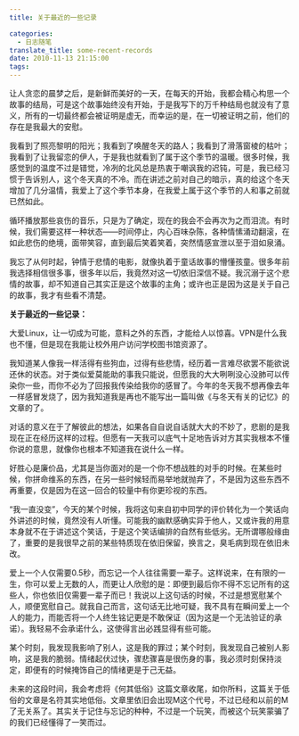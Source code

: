 ```yaml
---
title: 关于最近的一些记录

categories:
  - 日志随笔
translate_title: some-recent-records
date: 2010-11-13 21:15:00
tags:
---
```


让人贪恋的晨梦之后，是新鲜而美好的一天，在每天的开始，我都会精心构思一个故事的结局，可是这个故事始终没有开始，于是我写下的万千种结局也就没有了意义，所有的一切最终都会被证明是虚无，而幸运的是，在一切被证明之前，他们的存在是我最大的安慰。

我看到了照亮黎明的阳光；我看到了唤醒冬天的路人；我看到了滑落窗棱的枯叶；我看到了让我留恋的伊人，于是我也就看到了属于这个季节的温暖。很多时候，我感觉到的温度不过是错觉，冷冽的北风总是热衷于嘲讽我的迟钝，可是，我已经习惯于告诉别人，这个冬天真的不冷。而在讲述之前对自己的暗示，真的给这个冬天增加了几分温情，我爱上了这个季节本身，在我爱上属于这个季节的人和事之前就已然如此。

循环播放那些哀伤的音乐，只是为了确定，现在的我会不会再次为之而泪流。有时候，我们需要这样一种状态——时间停止，内心百味杂陈，各种情愫涌动翻滚，在如此悲伤的绝境，面带笑容，直到最后笑着笑着，突然情感宣泄以至于泪如泉涌。

我忘了从何时起，钟情于悲情的电影，就像执着于童话故事的懵懂孩童。很多年前我选择相信很多事，很多年以后，我竟然对这一切依旧深信不疑。我沉溺于这个悲情的故事，却不知道自己其实正是这个故事的主角；或许也正是因为这是关于自己的故事，我才有些看不清楚。

**关于最近的一些记录：**

大爱Linux，让一切成为可能，意料之外的东西，才能给人以惊喜。VPN是什么我也不懂，但是现在我能让校外用户访问学校图书馆资源了。

我知道某人像我一样活得有些狗血，过得有些悲情，经历着一言难尽欲罢不能欲说还休的状态。对于类似爱莫能助的事我只能说，但愿我的大大咧咧没心没肺可以传染你一些，而你不必为了回报我传染给我你的感冒了。今年的冬天我不想再像去年一样感冒发烧了，因为我知道我是再也不能写出一篇叫做《与冬天有关的记忆》的文章的了。

对话的意义在于了解彼此的想法，如果各自自说自话就大大的不妙了，悲剧的是我现在正在经历这样的过程。但愿有一天我可以底气十足地告诉对方其实我根本不懂你说的意思，就像你也根本不知道我在说什么一样。

好胜心是廉价品，尤其是当你面对的是一个你不想战胜的对手的时候。在某些时候，你拼命维系的东西，在另一些时候轻而易举地就抛弃了，不是因为这些东西不再重要，仅是因为在这一回合的较量中有你更珍视的东西。

“我一直没变”，今天的某个时候，我将这句来自初中同学的评价转化为一个笑话向外讲述的时候，竟然没有人听懂。可能我的幽默感确实异于他人，又或许我的用意本身就不在于讲述这个笑话，于是这个笑话编排的自然有些低劣。无所谓哪般缘由了，重要的是我很早之前的某些特质现在依旧保留，换言之，臭毛病到现在依旧未改。

爱上一个人仅需要0.5秒，而忘记一个人往往需要一辈子。这样说来，在有限的一生，你可以爱上无数的人，而更让人欣慰的是：即便到最后你不得不忘记所有的这些人，你也依旧仅需要一辈子而已！我说以上这句话的时候，不过是想宽慰某个人，顺便宽慰自己。就我自己而言，这句话无比地可疑，我不具有在瞬间爱上一个人的能力，而能否将一个人终生铭记更是不敢保证（因为这是一个无法验证的承诺）。我轻易不会承诺什么，这使得言出必践显得有些可能。

某个时刻，我发现我影响了别人，这是我的罪过；某个时刻，我发现自己被别人影响，这是我的脆弱。情绪起伏过快，骤悲骤喜是很伤身的事，我必须时刻保持淡定，即便有的时候掩饰自己的情绪更是于己无益。

未来的这段时间，我会考虑将《何其低俗》这篇文章收尾，如你所料，这篇关于低俗的文章是名符其实地低俗。文章里依旧会出现M这个代号，不过已经和以前的M了无关系了。其实关于记住与忘记的种种，不过是一个玩笑，而被这个玩笑蒙骗了的我们已经懂得了一笑而过。
